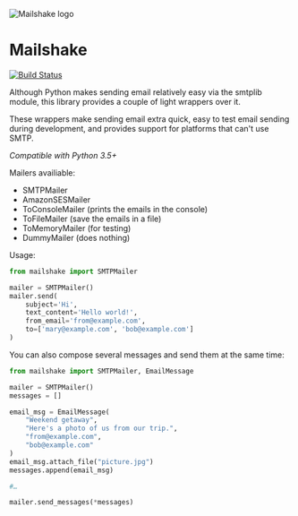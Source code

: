 ![Mailshake logo](https://raw.github.com/jpsca/mailshake/master/docs/static/images/mailshake@2x.png)

# Mailshake

[![Build Status](https://travis-ci.org/jpsca/MailShake.svg?branch=master)](https://travis-ci.org/jpsca/MailShake)

Although Python makes sending email relatively easy via the smtplib
module, this library provides a couple of light wrappers over it.

These wrappers make sending email extra quick, easy to test email
sending during development, and provides support for platforms that
can't use SMTP.

*Compatible with Python 3.5+*

Mailers availiable:

-   SMTPMailer
-   AmazonSESMailer
-   ToConsoleMailer (prints the emails in the console)
-   ToFileMailer (save the emails in a file)
-   ToMemoryMailer (for testing)
-   DummyMailer (does nothing)

Usage:

```python
from mailshake import SMTPMailer

mailer = SMTPMailer()
mailer.send(
    subject='Hi',
    text_content='Hello world!',
    from_email='from@example.com',
    to=['mary@example.com', 'bob@example.com']
)
```

You can also compose several messages and send them at the same time:

```python
from mailshake import SMTPMailer, EmailMessage

mailer = SMTPMailer()
messages = []

email_msg = EmailMessage(
    "Weekend getaway",
    "Here's a photo of us from our trip.",
    "from@example.com",
    "bob@example.com"
)
email_msg.attach_file("picture.jpg")
messages.append(email_msg)

#…

mailer.send_messages(*messages)
```
